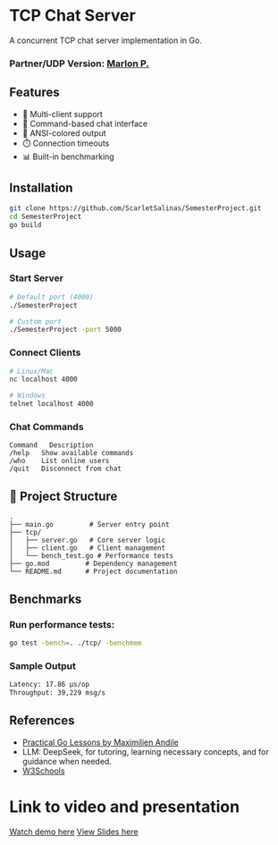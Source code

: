 # TCP Chat Server

A concurrent TCP chat server implementation in Go.
### Partner/UDP Version: [Marlon P.]() 

## Features

- 🚀 Multi-client support
- 💬 Command-based chat interface
- 🌈 ANSI-colored output
- ⏱️ Connection timeouts
- 📊 Built-in benchmarking

## Installation

```bash
git clone https://github.com/ScarletSalinas/SemesterProject.git
cd SemesterProject
go build
```

## Usage

### Start Server
```bash
# Default port (4000)
./SemesterProject

# Custom port
./SemesterProject -port 5000
```
### Connect Clients
```bash
# Linux/Mac
nc localhost 4000

# Windows
telnet localhost 4000
```
### Chat Commands
```text
Command	  Description
/help   Show available commands
/who    List online users
/quit   Disconnect from chat
```

## 📂 Project Structure

```text
.
├── main.go         # Server entry point
├── tcp/
│   ├── server.go   # Core server logic
│   ├── client.go   # Client management
│   └── bench_test.go # Performance tests
├── go.mod         # Dependency management
└── README.md      # Project documentation
```
## Benchmarks

### Run performance tests:

```bash
go test -bench=. ./tcp/ -benchmem
```

### Sample Output
```bash
Latency: 17.86 μs/op
Throughput: 39,229 msg/s
```

## References
- [Practical Go Lessons by Maximilien Andile](https://www.practical-go-lessons.com/)
- LLM: DeepSeek, for tutoring, learning necessary concepts, and for guidance when needed.
- [W3Schools](https://www.w3schools.com/go/go_switch.php)

# Link to video and presentation
[Watch demo here]() 
[View Slides here](https://docs.google.com/presentation/d/1Z5EwuB8ZRvuQEp95mF7FgSsF6ac3ZR0v/edit#slide=id.p1) 


